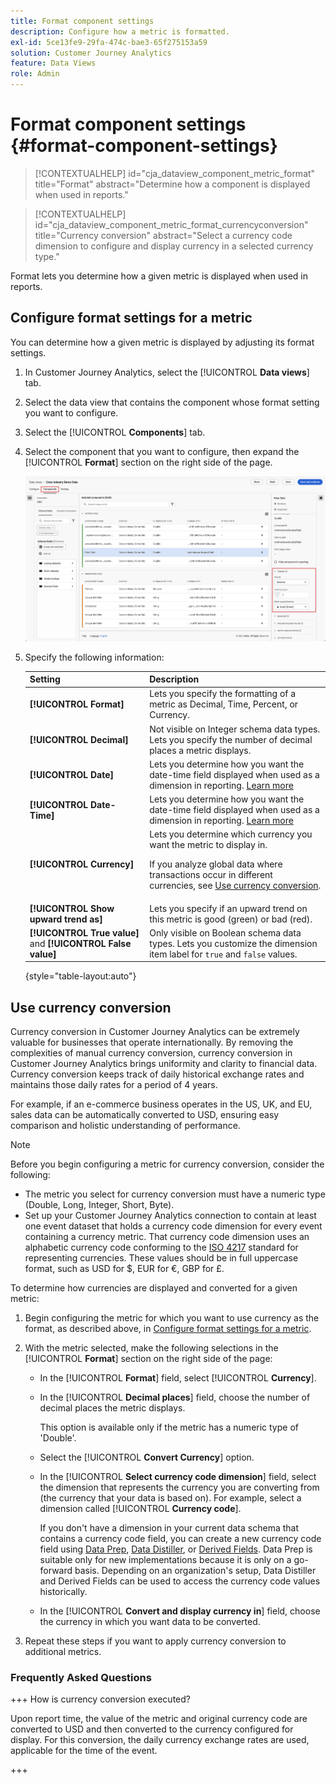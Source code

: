 ```yaml
---
title: Format component settings
description: Configure how a metric is formatted.
exl-id: 5ce13fe9-29fa-474c-bae3-65f275153a59
solution: Customer Journey Analytics
feature: Data Views
role: Admin
---
```

# Format component settings {#format-component-settings}

<!-- markdownlint-disable MD034 -->

>[!CONTEXTUALHELP]
>id="cja_dataview_component_metric_format"
>title="Format"
>abstract="Determine how a component is displayed when used in reports."

<!-- markdownlint-enable MD034 -->

<!-- markdownlint-disable MD034 -->

>[!CONTEXTUALHELP]
>id="cja_dataview_component_metric_format_currencyconversion"
>title="Currency conversion"
>abstract="Select a currency code dimension to configure and display currency in a selected currency type."

<!-- markdownlint-enable MD034 -->



Format lets you determine how a given metric is displayed when used in reports.

## Configure format settings for a metric

You can determine how a given metric is displayed by adjusting its format settings.

1. In Customer Journey Analytics, select the [!UICONTROL **Data views**] tab.

1. Select the data view that contains the component whose format setting you want to configure. 

1. Select the [!UICONTROL **Components**] tab.

1. Select the component that you want to configure, then expand the [!UICONTROL **Format**] section on the right side of the page.

   ![Format settings](../assets/format-settings.png)

1. Specify the following information:

   | Setting | Description |
   | --- | --- |
   | **[!UICONTROL Format]** | Lets you specify the formatting of a metric as Decimal, Time, Percent, or Currency. |
   | **[!UICONTROL Decimal]** | Not visible on Integer schema data types. Lets you specify the number of decimal places a metric displays. |
   | **[!UICONTROL Date]** | Lets you determine how you want the date-time field displayed when used as a dimension in reporting. [Learn more](../../use-cases/data-views/data-views-usecases.md#date-and-date-time-use-cases) |
   | **[!UICONTROL Date-Time]** | Lets you determine how you want the date-time field displayed when used as a dimension in reporting. [Learn more](../../use-cases/data-views/data-views-usecases.md#date-and-date-time-use-cases) |
   | **[!UICONTROL Currency]** | Lets you determine which currency you want the metric to display in. <p>If you analyze global data where transactions occur in different currencies, see  [Use currency conversion](#use-currency-conversion).</p> |
   | **[!UICONTROL Show upward trend as]** | Lets you specify if an upward trend on this metric is good (green) or bad (red). |
   | **[!UICONTROL True value]** and **[!UICONTROL False value]** | Only visible on Boolean schema data types. Lets you customize the dimension item label for `true` and `false` values. |

   {style="table-layout:auto"}

## Use currency conversion

Currency conversion in Customer Journey Analytics can be extremely valuable for businesses that operate internationally. By removing the complexities of manual currency conversion, currency conversion in Customer Journey Analytics brings uniformity and clarity to financial data. Currency conversion keeps track of daily historical exchange rates and maintains those daily rates for a period of 4 years. 

For example, if an e-commerce business operates in the US, UK, and EU, sales data can be automatically converted to USD, ensuring easy comparison and holistic understanding of performance.

>[!NOTE]
>
>Before you begin configuring a metric for currency conversion, consider the following:
>
>* The metric you select for currency conversion must have a numeric type (Double, Long, Integer, Short, Byte).
>* Set up your Customer Journey Analytics connection to contain at least one event dataset that holds a currency code dimension for every event containing a currency metric. That currency code dimension uses an alphabetic currency code conforming to the [ISO 4217](https://www.iso.org/iso-4217-currency-codes.html) standard for representing currencies. These values should be in full uppercase format, such as USD for $, EUR for &euro;, GBP for £. 

To determine how currencies are displayed and converted for a given metric:

1. Begin configuring the metric for which you want to use currency as the format, as described above, in [Configure format settings for a metric](#configure-format-settings-for-a-metric). 

1. With the metric selected, make the following selections in the [!UICONTROL **Format**] section on the right side of the page:

   * In the [!UICONTROL **Format**] field, select [!UICONTROL **Currency**]. 

   * In the [!UICONTROL **Decimal places**] field, choose the number of decimal places the metric displays.

     This option is available only if the metric has a numeric type of 'Double'.

   * Select the [!UICONTROL **Convert Currency**] option.

   * In the [!UICONTROL **Select currency code dimension**] field, select the dimension that represents the currency you are converting from (the currency that your data is based on). For example, select a dimension called [!UICONTROL **Currency code**].

     If you don't have a dimension in your current data schema that contains a currency code field, you can create a new currency code field using [Data Prep](https://experienceleague.adobe.com/docs/experience-platform/data-prep/home.html), [Data Distiller](https://experienceleague.adobe.com/docs/experience-platform/query/data-distiller/overview.html), or [Derived Fields](/help/data-views/derived-fields/derived-fields.md). Data Prep is suitable only for new implementations because it is only on a go-forward basis. Depending on an organization's setup, Data Distiller and Derived Fields can be used to access the currency code values historically.

   * In the [!UICONTROL **Convert and display currency in**] field, choose the currency in which you want data to be converted.

1. Repeat these steps if you want to apply currency conversion to additional metrics.



### Frequently Asked Questions

+++ How is currency conversion executed?

Upon report time, the value of the metric and original currency code are converted to USD and then converted to the currency configured for display. For this conversion, the daily currency exchange rates are used, applicable for the time of the event.

+++

